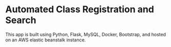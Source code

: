 # Automated Class Registration and Search
This app is built using Python, Flask, MySQL, Docker, Bootstrap, and hosted on an AWS elastic beanstalk instance. 
